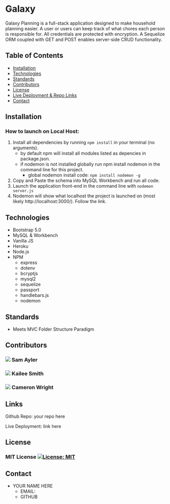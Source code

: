 # Galaxy

Galaxy Planning is a full-stack application designed to make household planning easier. A user or users can keep track of what chores each person is responsible for. All credentials are protected with encryption. A Sequelize ORM coupled with GET and POST enables server-side CRUD functionality.  

## Table of Contents

* [Installation](#installation)
* [Technologies](#technologies)
* [Standards](#standards)
* [Contributors](#contributors)
* [License](#license)
* [Live Deployment & Repo Links](#links)
* [Contact](#contact)


## Installation

### How to launch on Local Host:

1. Install all dependencies by running `npm install` in your terminal (no arguments).
    - by default npm will install all modules listed as depencies in package.json.
    - if nodemon is not installed globally run npm install nodemon in the command line for this project.
        - global nodemon install code: `npm install nodemon -g`
2. Copy and Paste the schema into MySQL Workbench and run all code.
3. Launch the application front-end in the command line with `nodemon server.js`
4. Nodemon will show what localhost the project is launched on (most likely http://localhost:3000/). Follow the link.

## Technologies

- Bootstrap 5.0
- MySQL & Workbench
- Vanilla JS
- Heroku
- Node.js
- NPM
    - express
    - dotenv
    - bcryptjs
    - mysql2
    - sequelize
    - passport
    - handlebars.js
    - nodemon

## Standards

- Meets MVC Folder Structure Paradigm



## Contributors


### [![](https://github.com/sayler3.png?size=50)](https://github.com/sayler3)               Sam Ayler
                                                      



### [![](https://github.com/kaileesmith.png?size=50)](https://github.com/kaileesmith)       Kailee Smith



### [![](https://github.com/camRight.png?size=50)](https://github.com/camRight)             Cameron Wright


## Links

Github Repo: your repo here

Live Deployment: link here

## License

### MIT License [![License: MIT](https://img.shields.io/badge/License-MIT-yellow.svg)](https://opensource.org/licenses/MIT)



## Contact

- YOUR NAME HERE
    - EMAIL:
    - GITHUB
